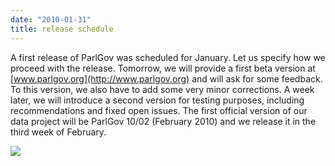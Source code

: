 ```yaml
---
date: "2010-01-31"
title: release schedule
---
```


A first release of ParlGov was scheduled for January. Let us specify how we proceed with the release. Tomorrow, we will provide a first beta version at [www.parlgov.org](http://www.parlgov.org) and will ask for some feedback. To this version, we also have to add some very minor corrections. A week later, we will introduce a second version for testing purposes, including recommendations and fixed open issues. The first official version of our data project will be ParlGov 10/02 (February 2010) and we release it in the third week of February.

![](/images/parliament-netherlands.jpg)
